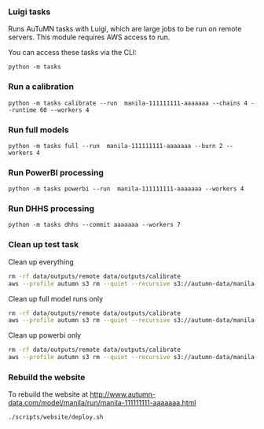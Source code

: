 ### Luigi tasks

Runs AuTuMN tasks with Luigi, which are large jobs to be run on remote servers.
This module requires AWS access to run.

You can access these tasks via the CLI:

```
python -m tasks
```

### Run a calibration

```
python -m tasks calibrate --run  manila-111111111-aaaaaaa --chains 4 --runtime 60 --workers 4
```


### Run full models

```
python -m tasks full --run  manila-111111111-aaaaaaa --burn 2 --workers 4
```

### Run PowerBI processing

```
python -m tasks powerbi --run  manila-111111111-aaaaaaa --workers 4
```

### Run DHHS processing

```
python -m tasks dhhs --commit aaaaaaa --workers 7
```

### Clean up test task

Clean up everything

```bash
rm -rf data/outputs/remote data/outputs/calibrate
aws --profile autumn s3 rm --quiet --recursive s3://autumn-data/manila-111111111-aaaaaaa
```

Clean up full model runs only

```bash
rm -rf data/outputs/remote data/outputs/calibrate
aws --profile autumn s3 rm --quiet --recursive s3://autumn-data/manila-111111111-aaaaaaa/data/full_model_runs
```

Clean up powerbi only

```bash
rm -rf data/outputs/remote data/outputs/calibrate
aws --profile autumn s3 rm --quiet --recursive s3://autumn-data/manila-111111111-aaaaaaa/data/powerbi
```


### Rebuild the website

To rebuild the website at http://www.autumn-data.com/model/manila/run/manila-111111111-aaaaaaa.html

```bash
./scripts/website/deploy.sh
```

